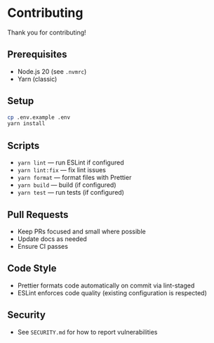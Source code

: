# Contributing

Thank you for contributing!

## Prerequisites

- Node.js 20 (see `.nvmrc`)
- Yarn (classic)

## Setup

```bash
cp .env.example .env
yarn install
```

## Scripts

- `yarn lint` — run ESLint if configured
- `yarn lint:fix` — fix lint issues
- `yarn format` — format files with Prettier
- `yarn build` — build (if configured)
- `yarn test` — run tests (if configured)

## Pull Requests

- Keep PRs focused and small where possible
- Update docs as needed
- Ensure CI passes

## Code Style

- Prettier formats code automatically on commit via lint-staged
- ESLint enforces code quality (existing configuration is respected)

## Security

- See `SECURITY.md` for how to report vulnerabilities
